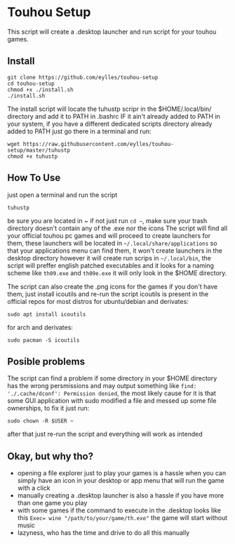 # Touhou Setup

This script will create a .desktop launcher and run script for your touhou games.

## Install

```
git clone https://github.com/eylles/touhou-setup
cd touhou-setup
chmod +x ./install.sh
./install.sh
```
The install script will locate the tuhustp scripr in the $HOME/.local/bin/ directory and add it to PATH in .bashrc IF it ain't already added to PATH in your system, if you have a different dedicated scripts directory already added to PATH just go there in a terminal and run:
```
wget https://raw.githubusercontent.com/eylles/touhou-setup/master/tuhustp
chmod +x tuhustp
```

## How To Use

just open a terminal and run the script
```
tuhustp
```
be sure you are located in ~ if not just run ``cd ~``, make sure your trash directory doesn't contain any of the .exe nor the icons
The script will find all your official touhou pc games and will proceed to create launchers for them, these launchers will be located in ``~/.local/share/applications`` so that your applications menu can find them, it won't create launchers in the desktop directory however it will create run scrips in ``~/.local/bin``, the script will preffer english patched executables and it looks for a naming scheme like ``th09.exe`` and ``th09e.exe`` it will only look in the $HOME directory.


The script can also create the .png icons for the games if you don't have them, just install icoutils and re-run the script
icoutils is present in the official repos for most distros
for ubuntu/debian and derivates:
```
sudo apt install icoutils
```

for arch and derivates:
```
sudo pacman -S icoutils
```

## Posible problems

The script can find a problem if some directory in your $HOME directory has the wrong persmissions and may output something like ``find: './.cache/dconf': Permission denied``, the most likely cause for it is that some GUI application with sudo modified a file and messed up some file ownerships, to fix it just run:
```
sudo chown -R $USER ~
```
after that just re-run the script and everything will work as intended

## Okay, but why tho?

- opening a file explorer just to play your games is a hassle when you can simply have an icon in your desktop or app menu that will run the game with a click
- manually creating a .desktop launcher is also a hassle if you have more than one game you play
- with some games if the command to execute in the .desktop looks like this ``Exec= wine "/path/to/your/game/th.exe"`` the game will start without music
- lazyness, who has the time and drive to do all this manually
